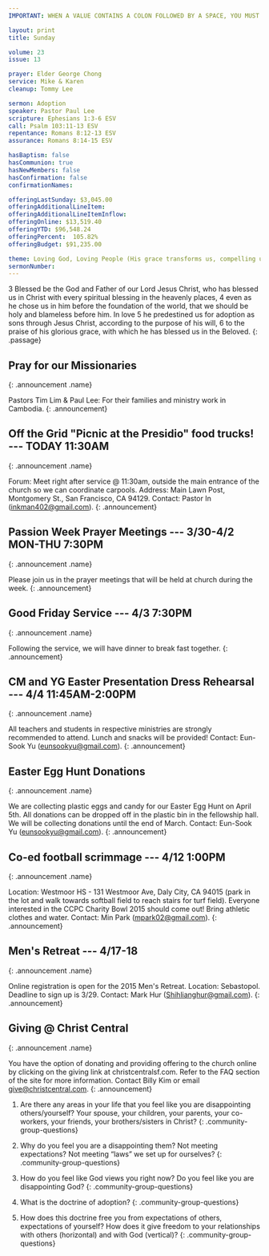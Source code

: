 ```yaml
---
IMPORTANT: WHEN A VALUE CONTAINS A COLON FOLLOWED BY A SPACE, YOU MUST USE &#58;

layout: print
title: Sunday

volume: 23
issue: 13

prayer: Elder George Chong
service: Mike & Karen
cleanup: Tommy Lee

sermon: Adoption
speaker: Pastor Paul Lee
scripture: Ephesians 1:3-6 ESV
call: Psalm 103:11-13 ESV
repentance: Romans 8:12-13 ESV
assurance: Romans 8:14-15 ESV

hasBaptism: false
hasCommunion: true
hasNewMembers: false
hasConfirmation: false
confirmationNames: 

offeringLastSunday: $3,045.00
offeringAdditionalLineItem: 
offeringAdditionalLineItemInflow: 
offeringOnline: $13,519.40
offeringYTD: $96,548.24
offeringPercent:  105.82% 
offeringBudget: $91,235.00

theme: Loving God, Loving People (His grace transforms us, compelling us to love others)
sermonNumber: 
---
```

3 Blessed be the God and Father of our Lord Jesus Christ, who has blessed us in Christ with every spiritual blessing in the heavenly places, 4 even as he chose us in him before the foundation of the world, that we should be holy and blameless before him. In love 5 he predestined us for adoption as sons through Jesus Christ, according to the purpose of his will, 6 to the praise of his glorious grace, with which he has blessed us in the Beloved.
{: .passage}



## Pray for our Missionaries
{: .announcement .name}

Pastors Tim Lim & Paul Lee: For their families and ministry work in Cambodia.
{: .announcement}

## Off the Grid "Picnic at the Presidio" food trucks! --- TODAY 11:30AM
{: .announcement .name}

Forum: Meet right after service @ 11:30am, outside the main entrance of the church so we can coordinate carpools. Address: Main Lawn Post, Montgomery St., San Francisco, CA 94129. Contact: Pastor In (inkman402@gmail.com).
{: .announcement}

## Passion Week Prayer Meetings --- 3/30-4/2 MON-THU 7:30PM
{: .announcement .name}

Please join us in the prayer meetings that will be held at church during the week.
{: .announcement}

## Good Friday Service --- 4/3 7:30PM
{: .announcement .name}

Following the service, we will have dinner to break fast together.
{: .announcement}

## CM and YG Easter Presentation Dress Rehearsal --- 4/4 11:45AM-2:00PM
{: .announcement .name}

All teachers and students in respective ministries are strongly recommended to attend. Lunch and snacks will be provided! Contact: Eun-Sook Yu (eunsookyu@gmail.com).
{: .announcement}

## Easter Egg Hunt Donations
{: .announcement .name}

We are collecting plastic eggs and candy for our Easter Egg Hunt on April 5th.  All donations can be dropped off in the plastic bin in the fellowship hall.  We will be collecting donations until the end of March. Contact: Eun-Sook Yu (eunsookyu@gmail.com).
{: .announcement}

## Co-ed football scrimmage --- 4/12 1:00PM
{: .announcement .name}

Location: Westmoor HS - 131 Westmoor Ave, Daly City, CA 94015 (park in the lot and walk towards softball field to reach stairs for turf field). Everyone interested in the CCPC Charity Bowl 2015 should come out! Bring athletic clothes and water. Contact: Min Park (mpark02@gmail.com).
{: .announcement}

## Men's Retreat --- 4/17-18
{: .announcement .name}

Online registration is open for the 2015 Men's Retreat. Location: Sebastopol. Deadline to sign up is 3/29. Contact: Mark Hur (Shihlianghur@gmail.com).
{: .announcement}

## Giving @ Christ Central
{: .announcement .name}

You have the option of donating and providing offering to the church online by clicking on the giving link at christcentralsf.com. Refer to the FAQ section of the site for more information. Contact Billy Kim or email give@christcentral.com. 
{: .announcement}




1) Are there any areas in your life that you feel like you are disappointing others/yourself? Your spouse, your children, your parents, your co-workers, your friends, your brothers/sisters in Christ?
{: .community-group-questions}

2) Why do you feel you are a disappointing them? Not meeting expectations? Not meeting “laws” we set up for ourselves?
{: .community-group-questions}

3) How do you feel like God views you right now? Do you feel like you are disappointing God?
{: .community-group-questions}

4)  What is the doctrine of adoption?
{: .community-group-questions}

5) How does this doctrine free you from expectations of others, expectations of yourself? How does it give freedom to your relationships with others (horizontal) and with God (vertical)?
{: .community-group-questions}


